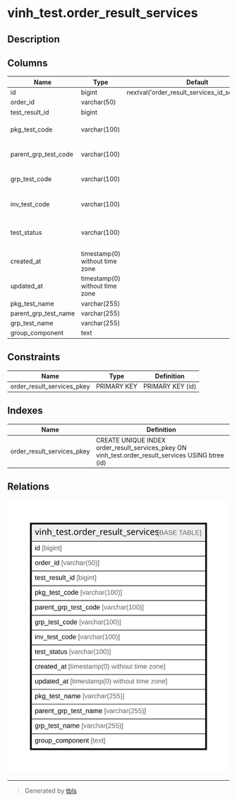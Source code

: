 # vinh_test.order_result_services

## Description

## Columns

| Name | Type | Default | Nullable | Children | Parents | Comment |
| ---- | ---- | ------- | -------- | -------- | ------- | ------- |
| id | bigint | nextval('order_result_services_id_seq'::regclass) | false |  |  |  |
| order_id | varchar(50) |  | false |  |  |  |
| test_result_id | bigint |  | true |  |  |  |
| pkg_test_code | varchar(100) |  | true |  |  | Order test code level 1 |
| parent_grp_test_code | varchar(100) |  | true |  |  | Order test code level 1 |
| grp_test_code | varchar(100) |  | true |  |  | Order test code level 2 |
| inv_test_code | varchar(100) |  | false |  |  | Order test code level 3 |
| test_status | varchar(100) |  | false |  |  | test status of inv test in group |
| created_at | timestamp(0) without time zone |  | true |  |  |  |
| updated_at | timestamp(0) without time zone |  | true |  |  |  |
| pkg_test_name | varchar(255) |  | true |  |  |  |
| parent_grp_test_name | varchar(255) |  | true |  |  |  |
| grp_test_name | varchar(255) |  | true |  |  |  |
| group_component | text |  | true |  |  |  |

## Constraints

| Name | Type | Definition |
| ---- | ---- | ---------- |
| order_result_services_pkey | PRIMARY KEY | PRIMARY KEY (id) |

## Indexes

| Name | Definition |
| ---- | ---------- |
| order_result_services_pkey | CREATE UNIQUE INDEX order_result_services_pkey ON vinh_test.order_result_services USING btree (id) |

## Relations

![er](vinh_test.order_result_services.svg)

---

> Generated by [tbls](https://github.com/k1LoW/tbls)
